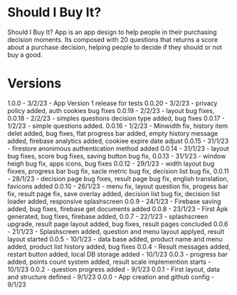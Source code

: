 # Should I Buy It?

Should I Buy It? App is an app design to help people in their purchasing decision moments. Its composed with 20 questions that returns a score about a purchase decision, helping people to decide if they should or not buy a good.

# Versions
1.0.0 - 3/2/23 - App Version 1 release for tests
0.0.20 - 3/2/23 - privacy policy added, auth cookies bug fixes
0.0.19 - 2/2/23 - layout bug fixes, 
0.0.18 - 2/2/23 - simples questions decision type added, bug fixes
0.0.17 - 1/2/23 - simple questions added.
0.0.16 - 1/2/23 - Minwidth fix, history item delet added, bug fixes, flat progress bar added, empty history message added, firebase analytics added, cookiee expire date adjust
0.0.15 - 31/1/23 - firestore anonimous authentication method added
0.0.14 - 31/1/23 - layout bug fixes, score bug fixes, saving button bug fix,
0.0.13 - 31/1/23 - window heigh bug fix, apps icons, bug fixes
0.0.12 - 29/1/23 - width layout bug fixxes, progress bar bug fix, sacle metric bug fix, decision list bug fix, 
0.0.11 - 28/1/23 - decision page bug fixes, result page bug fix, english translation, favicons added
0.0.10 - 26/1/23 - menu fix, layout question fix, progess bar fix, result page fix, save overlay added, decision list bug fix, decision list loader added, responsive splashscreen
0.0.9 - 24/1/23 - Firebase saving added, bug fixes, firebase get documents added
0.0.8 - 23/1/23 - First Apk generated, bug fixes, firebase added, 
0.0.7 - 22/1/23 - splashscreen upgrade, result page layout added, bug fixes, result pages concluded
0.0.6 - 21/1/23 - Splashscreen added, question and menu layout applyed, result layout started
0.0.5 - 10/1/23 - data base added, product name and menu added, product list history added, bug fixes
0.0.4 - Result messages added, restart button added, local DB storage added - 10/1/23
0.0.3 - progress bar added, points count system added, result scale implemention starts  - 10/1/23
0.0.2 - question progress added - 9/1/23
0.0.1 - First layout, data and structure defined - 9/1/23
0.0.0 - App creation and github config - 9/1/23